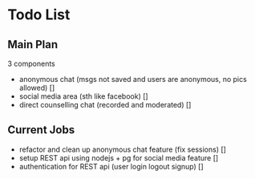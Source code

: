 # Todo List 

## Main Plan
3 components
- anonymous chat (msgs not saved and users are anonymous, no pics allowed) []
- social media area (sth like facebook)                                    []
- direct counselling chat (recorded and moderated)                         []

## Current Jobs
- refactor and clean up anonymous chat feature (fix sessions) [] 
- setup REST api using nodejs + pg for social media feature   []
- authentication for REST api (user login logout signup)      []
